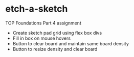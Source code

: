 # etch-a-sketch
TOP Foundations Part 4 assignment

- Create sketch pad grid using flex box divs
- Fill in box on mouse hovers
- Button to clear board and maintain same board density
- Button to resize density and clear board 
